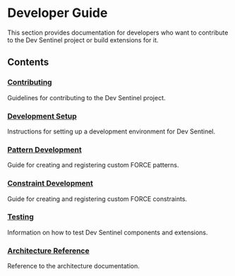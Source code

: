 # Developer Guide

This section provides documentation for developers who want to contribute to the Dev Sentinel project or build extensions for it.

## Contents

### [Contributing](./contributing.md)

Guidelines for contributing to the Dev Sentinel project.

### [Development Setup](./development-setup.md)

Instructions for setting up a development environment for Dev Sentinel.

### [Pattern Development](./pattern-development.md)

Guide for creating and registering custom FORCE patterns.

### [Constraint Development](./constraint-development.md)

Guide for creating and registering custom FORCE constraints.

### [Testing](./testing.md)

Information on how to test Dev Sentinel components and extensions.

### [Architecture Reference](../architecture/index.md)

Reference to the architecture documentation.
